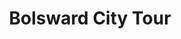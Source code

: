 ---
title: Bolsward City Tour
description: |
  Varen door het 'Giethoorn van het Noorden' en oude stadscentrum.
tijd: ± 1,5 uur
route_url: >-
  https://www.google.com/maps/d/embed?mid=1wXYKD7GpKXu1UGh7txlgnHEo9ZQTmOU-&ehbc=2E312F&amp;z=12
omgeving:
  - bolsward
  - schettens
  - wimatsum
  - arum
  - hichtum
prijs: '175'
sloepen:
  - beenakker
  - petter
---